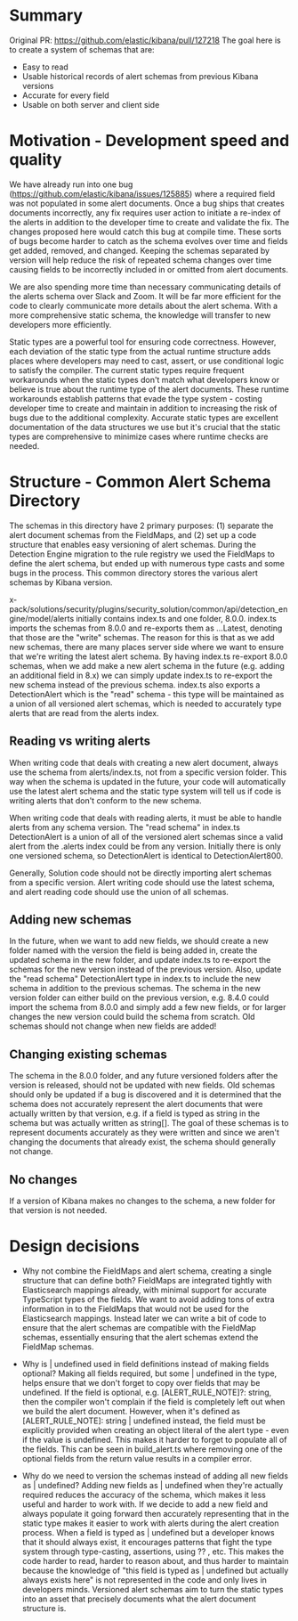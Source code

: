 # Summary

Original PR: https://github.com/elastic/kibana/pull/127218
The goal here is to create a system of schemas that are:

- Easy to read
- Usable historical records of alert schemas from previous Kibana versions
- Accurate for every field
- Usable on both server and client side

# Motivation - Development speed and quality

We have already run into one bug (https://github.com/elastic/kibana/issues/125885) where a required field was not populated in some alert documents. Once a bug ships that creates documents incorrectly, any fix requires user action to initiate a re-index of the alerts in addition to the developer time to create and validate the fix. The changes proposed here would catch this bug at compile time. These sorts of bugs become harder to catch as the schema evolves over time and fields get added, removed, and changed. Keeping the schemas separated by version will help reduce the risk of repeated schema changes over time causing fields to be incorrectly included in or omitted from alert documents.

We are also spending more time than necessary communicating details of the alerts schema over Slack and Zoom. It will be far more efficient for the code to clearly communicate more details about the alert schema. With a more comprehensive static schema, the knowledge will transfer to new developers more efficiently.

Static types are a powerful tool for ensuring code correctness. However, each deviation of the static type from the actual runtime structure adds places where developers may need to cast, assert, or use conditional logic to satisfy the compiler. The current static types require frequent workarounds when the static types don't match what developers know or believe is true about the runtime type of the alert documents. These runtime workarounds establish patterns that evade the type system - costing developer time to create and maintain in addition to increasing the risk of bugs due to the additional complexity. Accurate static types are excellent documentation of the data structures we use but it's crucial that the static types are comprehensive to minimize cases where runtime checks are needed.

# Structure - Common Alert Schema Directory

The schemas in this directory have 2 primary purposes: (1) separate the alert document schemas from the FieldMaps, and (2) set up a code structure that enables easy versioning of alert schemas. During the Detection Engine migration to the rule registry we used the FieldMaps to define the alert schema, but ended up with numerous type casts and some bugs in the process. This common directory stores the various alert schemas by Kibana version.

x-pack/solutions/security/plugins/security_solution/common/api/detection_engine/model/alerts initially contains index.ts and one folder, 8.0.0. index.ts imports the schemas from 8.0.0 and re-exports them as ...Latest, denoting that those are the "write" schemas. The reason for this is that as we add new schemas, there are many places server side where we want to ensure that we're writing the latest alert schema. By having index.ts re-export 8.0.0 schemas, when we add make a new alert schema in the future (e.g. adding an additional field in 8.x) we can simply update index.ts to re-export the new schema instead of the previous schema. index.ts also exports a DetectionAlert which is the "read" schema - this type will be maintained as a union of all versioned alert schemas, which is needed to accurately type alerts that are read from the alerts index.

## Reading vs writing alerts

When writing code that deals with creating a new alert document, always use the schema from alerts/index.ts, not from a specific version folder. This way when the schema is updated in the future, your code will automatically use the latest alert schema and the static type system will tell us if code is writing alerts that don't conform to the new schema.

When writing code that deals with reading alerts, it must be able to handle alerts from any schema version. The "read schema" in index.ts DetectionAlert is a union of all of the versioned alert schemas since a valid alert from the .alerts index could be from any version. Initially there is only one versioned schema, so DetectionAlert is identical to DetectionAlert800.

Generally, Solution code should not be directly importing alert schemas from a specific version. Alert writing code should use the latest schema, and alert reading code should use the union of all schemas.

## Adding new schemas

In the future, when we want to add new fields, we should create a new folder named with the version the field is being added in, create the updated schema in the new folder, and update index.ts to re-export the schemas for the new version instead of the previous version. Also, update the "read schema" DetectionAlert type in index.ts to include the new schema in addition to the previous schemas. The schema in the new version folder can either build on the previous version, e.g. 8.4.0 could import the schema from 8.0.0 and simply add a few new fields, or for larger changes the new version could build the schema from scratch. Old schemas should not change when new fields are added!

## Changing existing schemas

The schema in the 8.0.0 folder, and any future versioned folders after the version is released, should not be updated with new fields. Old schemas should only be updated if a bug is discovered and it is determined that the schema does not accurately represent the alert documents that were actually written by that version, e.g. if a field is typed as string in the schema but was actually written as string[]. The goal of these schemas is to represent documents accurately as they were written and since we aren't changing the documents that already exist, the schema should generally not change.

## No changes

If a version of Kibana makes no changes to the schema, a new folder for that version is not needed.

# Design decisions

- Why not combine the FieldMaps and alert schema, creating a single structure that can define both?
  FieldMaps are integrated tightly with Elasticsearch mappings already, with minimal support for accurate TypeScript types of the fields. We want to avoid adding tons of extra information in to the FieldMaps that would not be used for the Elasticsearch mappings. Instead later we can write a bit of code to ensure that the alert schemas are compatible with the FieldMap schemas, essentially ensuring that the alert schemas extend the FieldMap schemas.

- Why is | undefined used in field definitions instead of making fields optional?
  Making all fields required, but some | undefined in the type, helps ensure that we don't forget to copy over fields that may be undefined. If the field is optional, e.g. [ALERT_RULE_NOTE]?: string, then the compiler won't complain if the field is completely left out when we build the alert document. However, when it's defined as [ALERT_RULE_NOTE]: string | undefined instead, the field must be explicitly provided when creating an object literal of the alert type - even if the value is undefined. This makes it harder to forget to populate all of the fields. This can be seen in build_alert.ts where removing one of the optional fields from the return value results in a compiler error.

- Why do we need to version the schemas instead of adding all new fields as | undefined?
  Adding new fields as | undefined when they're actually required reduces the accuracy of the schema, which makes it less useful and harder to work with. If we decide to add a new field and always populate it going forward then accurately representing that in the static type makes it easier to work with alerts during the alert creation process. When a field is typed as | undefined but a developer knows that it should always exist, it encourages patterns that fight the type system through type-casting, assertions, using ?? <some default value>, etc. This makes the code harder to read, harder to reason about, and thus harder to maintain because the knowledge of "this field is typed as | undefined but actually always exists here" is not represented in the code and only lives in developers minds. Versioned alert schemas aim to turn the static types into an asset that precisely documents what the alert document structure is.
